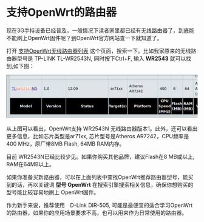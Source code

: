 支持OpenWrt的路由器
================

现在3G手持设备已经普及，一般情况下读者家里都已经有无线路由器了，到底能不能刷上OpenWrt固件呢？到OpenWrt官方网站查一下就知道了。

打开 [支持OpenWrt无线路由器列表](http://wiki.openwrt.org/toh/start) 这个页面，搜索一下。比如我家原来的无线路由器型号是 TP-LINK TL-WR2543N, 同时按下Ctrl+F, 输入 **WR2543** 就可以找到,如下图：

![OpenWrt推荐路由器：WR2543N](images/1.2.wr2543n.png)

从上图可以看出，OpenWrt支持 WR2543N 无线路由器版本1。此外，还可以看出更多信息，比如芯片类型是ar71xx, 芯片型号是Atheros AR7242，CPU频率是400 MHz，原厂带8MB Flash, 64MB RAM内存。

目前 WR2543N已经比较少见。如果你购买其他品牌，建议Flash在8 MB或以上, RAM在64MB以上。

如果你准备买新路由器，可以在上面列表中查找OpenWrt推荐路由器型号，能买到的话，再以关键词 **型号 OpenWrt** 在搜索引擎搜索相关信息，确保你想购买的型号能比较容易地刷上 OpenWrt固件。

作为新手来说，推荐使用　D-Link DIR-505, 可能是最便宜的适合学习OpenWrt的路由器，如果你的应用场景要求不高，也可以用来作为日常使用的路由器。